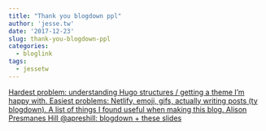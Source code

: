 ```yaml
---
title: "Thank you blogdown ppl"
author: 'jesse.tw'
date: '2017-12-23'
slug: thank-you-blogdown-ppl
categories:
  - bloglink
tags:
  - jessetw
---
```


[Hardest problem: understanding Hugo structures / getting a theme I’m happy with. Easiest problems: Netlify, emoji, gifs, actually writing posts (ty blogdown). A list of things I found useful when making this blog. Alison Presmanes Hill @apreshill: blogdown + these slides<i class="fas fa-external-link-alt"></i>](https://jesse.tw/post/thank-you-blogdown-ppl/)

